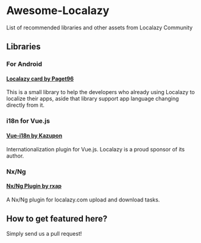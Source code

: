 # Awesome-Localazy
List of recommended libraries and other assets from Localazy Community

## Libraries

### For Android

#### [Localazy card by Paget96](https://github.com/Paget96/Localazy-Card)
This is a small library to help the developers who already using Localazy to localize their apps, aside that library support app language changing directly from it.

### i18n for Vue.js

#### [Vue-i18n by Kazupon](https://github.com/kazupon/vue-i18n)
Internationalization plugin for Vue.js. Localazy is a proud sponsor of its author.

### Nx/Ng

#### [Nx/Ng Plugin by rxap](https://www.npmjs.com/package/@rxap/plugin-localazy)
A Nx/Ng plugin for localazy.com upload and download tasks.


## How to get featured here?

Simply send us a pull request!
